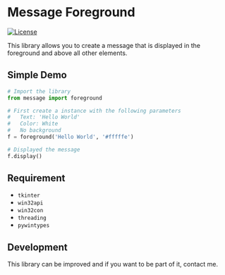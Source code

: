 # Message Foreground

[![License](https://img.shields.io/badge/License-MIT-blue)](#license)

This library allows you to create a message that is displayed in the foreground and above all other elements.


Simple Demo
-----------
```python
# Import the library
from message import foreground

# First create a instance with the following parameters
# 	Text: 'Hello World'
# 	Color: White
# 	No background
f = foreground('Hello World', '#fffffe')

# Displayed the message
f.display()
```


Requirement
---------------
- `tkinter`
- `win32api`
- `win32con`
- `threading`
- `pywintypes`


Development
-----------

This library can be improved and if you want to be part of it, contact me.
